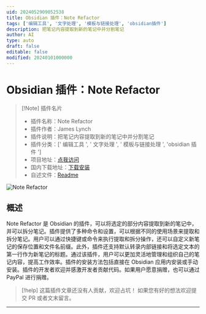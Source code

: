 ```yaml
---
uid: 2024052909052538
title: Obsidian 插件：Note Refactor
tags: ['编辑工具', '文字处理', '模板与链接处理', 'obsidian插件']
description: 把笔记内容提取到新的笔记中并分割笔记
author: AI
type: auto
draft: false
editable: false
modified: 20240101000000
---
```


# Obsidian 插件：Note Refactor

> [!Note] 插件名片
> - 插件名称：Note Refactor
> - 插件作者：James Lynch
> - 插件说明：把笔记内容提取到新的笔记中并分割笔记
> - 插件分类：[' 编辑工具 ', ' 文字处理 ', ' 模板与链接处理 ', 'obsidian 插件 ']
> - 项目地址：[点我访问](https://github.com/lynchjames/note-refactor-obsidian)
> - 国内下载地址：[下载安装](https://pkmer.cn/products/plugin/pluginMarket/?note-refactor-obsidian)
> - 自述文件：[Readme](https://ghproxy.net/https://raw.githubusercontent.com/lynchjames/note-refactor-obsidian/main/README.md)

![Note Refactor](https://cdn.pkmer.cn/covers/note-refactor-obsidian_new.gif!pkmer)

## 概述

Note Refactor 是 Obsidian 的插件，可以将选定的部分内容提取到新的笔记中，并可以拆分笔记。插件提供了多种命令和设置，可以根据不同的使用场景来提取和拆分笔记。用户可以通过快捷键或命令来执行提取和拆分操作，还可以自定义新笔记的保存位置和文件名前缀。此外，插件还支持默认转录内部链接和将选定文本的第一行作为新笔记的标题。通过该插件，用户可以更加灵活地管理和组织自己的笔记内容，提高工作效率。插件的安装方法包括直接在 Obsidian 应用内安装或手动安装。插件的开发者欢迎并感激开发者贡献代码。如果用户愿意捐赠，也可以通过 PayPal 进行捐赠。

> [!help]
> 这篇插件文章还没有人贡献，欢迎占坑！
> 如果您有好的想法欢迎提交 PR 或者文末留言。

---




